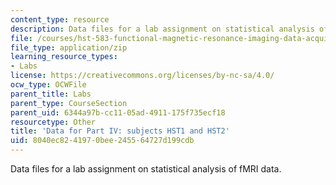 ```yaml
---
content_type: resource
description: Data files for a lab assignment on statistical analysis of fMRI data.
file: /courses/hst-583-functional-magnetic-resonance-imaging-data-acquisition-and-analysis-fall-2008/8040ec8241970bee245564727d199cdb_Lab1_fMRIAcquisition.zip
file_type: application/zip
learning_resource_types:
- Labs
license: https://creativecommons.org/licenses/by-nc-sa/4.0/
ocw_type: OCWFile
parent_title: Labs
parent_type: CourseSection
parent_uid: 6344a97b-cc11-05ad-4911-175f735ecf18
resourcetype: Other
title: 'Data for Part IV: subjects HST1 and HST2'
uid: 8040ec82-4197-0bee-2455-64727d199cdb
---
```

Data files for a lab assignment on statistical analysis of fMRI data.